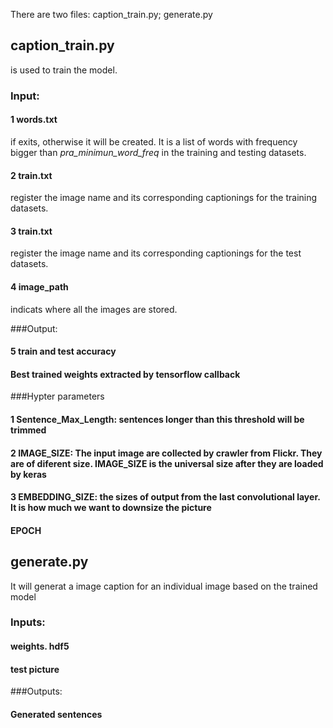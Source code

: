 There are two files: caption_train.py; generate.py

## caption_train.py
is used to train the model. 

### Input:
#### 1 words.txt 
if exits, otherwise it will be created.
It is a list of words with frequency bigger than *pra_minimun_word_freq* in the training and testing datasets. 
#### 2 train.txt
register the image name and its corresponding captionings for the training datasets. 
#### 3 train.txt
register the image name and its corresponding captionings for the test datasets.
#### 4 image_path
indicats where all the images are stored.

###Output:
#### 5 train and test accuracy
#### Best trained weights extracted by tensorflow callback

###Hypter parameters
#### 1 Sentence_Max_Length: sentences longer than this threshold will be trimmed
#### 2 IMAGE_SIZE: The input image are collected by crawler from Flickr. They are of diferent size. IMAGE_SIZE is the universal size after they are loaded by keras
#### 3 EMBEDDING_SIZE: the sizes of output from the last convolutional layer. It is how much we want to downsize the picture
#### EPOCH

## generate.py

It will generat a image caption for an individual image based on the trained model

### Inputs:

#### weights. hdf5

#### test picture

###Outputs:

#### Generated sentences




